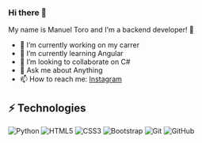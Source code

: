 ### Hi there 👋


My name is Manuel Toro and I'm a  backend developer! 👋

- 🔭 I’m currently working on my carrer
- 🌱 I’m currently learning Angular
- 👯 I’m looking to collaborate on C#
- 💬 Ask me about Anything
- 📫 How to reach me: [Instagram](https://www.instagram.com/code.penguin.cl/)



## ⚡ Technologies

![Python](https://img.shields.io/badge/-Python-black?logo=Python?style=flat-square&logo=html5&logoColor=white)
![HTML5](https://img.shields.io/badge/-HTML5-E34F26?style=flat-square&logo=html5&logoColor=white)
![CSS3](https://img.shields.io/badge/-CSS3-1572B6?style=flat-square&logo=css3)
![Bootstrap](https://img.shields.io/badge/-Bootstrap-563D7C?style=flat-square&logo=bootstrap)
![Git](https://img.shields.io/badge/-Git-black?style=flat-square&logo=git)
![GitHub](https://img.shields.io/badge/-GitHub-181717?style=flat-square&logo=github)
